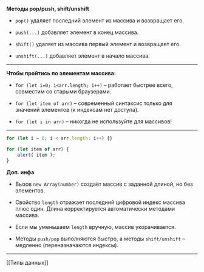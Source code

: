 **Методы pop/push, shift/unshift**
- `pop()` удаляет последний элемент из массива и возвращает его.

- `push(...)` добавляет элемент в конец массива.

- `shift()` удаляет из массива первый элемент и возвращает его.

- `unshift(...)` добавляет элемент в начало массива.

---
**Чтобы пройтись по элементам массива:**

-   `for (let i=0; i<arr.length; i++)` – работает быстрее всего, совместим со старыми браузерами.

-   `for (let item of arr)` – современный синтаксис только для значений элементов (к индексам нет доступа).

-   `for (let i in arr)` – никогда не используйте для массивов!

---
```js
for (let i = 0; i < arr.length; i++) {}

for (let item of arr) {
	alert( item );
}
```

**Доп. инфа**
- Вызов `new Array(number)` создаёт массив с заданной длиной, но без элементов.

- Свойство `length` отражает последний цифровой индекс массива плюс один. Длина корректируется автоматически методами массива.

- Если мы уменьшаем `length` вручную, массив укорачивается.

- Методы `push/pop` выполняются быстро, а методы `shift/unshift` – медленно (переназначаются индексы).

---

[[Типы данных]]